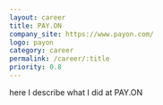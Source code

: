 ```yaml
---
layout: career
title: PAY.ON
company_site: https://www.payon.com/
logo: payon
category: career
permalink: /career/:title
priority: 0.8
---
```


here I describe what I did at PAY.ON
